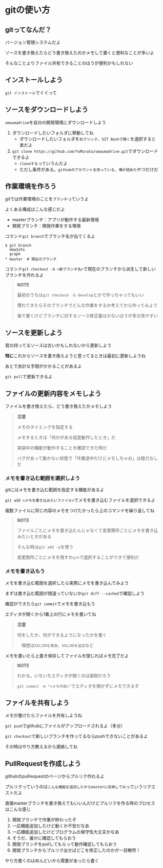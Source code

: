 # gitの使い方
## gitってなんだ？
バージョン管理システムだよ

ソースを書き換えたらどう書き換えたのかメモして置くと便利なことが多いよ

そんなことよりファイル共有できることのほうが便利かもしれない

## インストールしよう
`git インストール`でぐぐって

## ソースをダウンロードしよう
`umaumadrive`を自分の開発環境にダウンロードしよう

1. ダウンロードしたいフォルダに移動してね
   * ダウンロードしたいフォルダを`右クリック`、`GIT Bashで開く`を選択すると楽だよ
1. `git clone https://github.com/YuMurata/umaumadrive.git`でダウンロードできるよ
   * `cloneする`っていうんだよ
   * ただし条件がある。`githubのアカウントを持っている`、`俺が認めた`やつだけだ

## 作業環境を作ろう
gitでは作業環境のことを`ブランチ`っていうよ

よくある構成はこんな感じだよ
* masterブランチ：アプリが動作する最新環境
* 開発ブランチ：開発作業をする環境

コマンド`git branch`でブランチ名が出てくるよ
```
$ git branch
  UmaInfo
  graph
* master  # 現在のブランチ
```

コマンド`git checkout -b <新ブランチ名>`で現在のブランチから派生して新しいブランチを作れるよ

> **NOTE**
>
> 最初のうちは`git checkout -b develop`とかで作っちゃってもいい
>
> 慣れてきたらそのブランチでどんな作業をするか考えてから作ってみよう
>
> 後で書くけどブランチに対するソース修正量は少ないほうが多分見やすい


## ソースを更新しよう
君の持ってるソースは古いかもしれないから更新しよう

**特に**これからソースを書き換えようと思ってるときは最初に更新しようね

あとで余計な手間がかかることがあるよ

`git pull`で更新できるよ

## ファイルの更新内容をメモしよう
ファイルを書き換えたら、どう書き換えたかメモしよう

> **注意**
>
> メモのタイミングを指定する
>
> メモするときは「何かがある程度動作したとき」だ
>
> 実装中の機能が動作することを確認できた時だ
>
> バグがあって動かない状態で「作業途中だけどメモしちゃお」は極力なしだ

### メモを書き込む範囲を選択しよう
gitにはメモを書き込む範囲を指定する機能があるよ

`git add <メモを書き込みたいファイル>`でメモを書き込むファイルを選択できるよ

複数ファイルに同じ内容のメモをつけたかったら上のコマンドを繰り返してね

> **NOTE**
>
> ファイルごとにメモを書き込むんじゃなくて変更箇所ごとにメモを書き込みたいときがある
>
> そんな時は`git add -p`を使う
>
> 変更箇所ごとにメモを残すか`y/n`で選択することができて便利だ

### メモを書き込もう
メモを書き込む範囲を選択したら実際にメモを書き込んでみよう

まずは書き込む範囲が間違っていないか`git diff --cached`で確認しよう

確認ができたら`git commit`でメモを書き込もう

エディタが開くから1番上の行にメモを書いてね

> **注意**
>
> 何をしたか、何ができるようになったかを書く
>
>　理想は`XXにOOを実装`、`XXにOOを追加`など

メモを書いたら上書き保存してファイルを閉じればメモ完了だよ

> **NOTE**
>
> わかる。いちいちエディタが開くのは面倒だろう
>
> `git commit -m "<メモ内容>"`でエディタを開かずにメモできるぞ

## ファイルを共有しよう
メモが書けたらファイルを共有しようね

`git push`でgithubにファイルがアップロードされるよ（多分）

`git checkout`で新しいブランチを作ってるならpushできないことがあるよ

その時はやり方教えるから連絡してね

## PullRequestを作成しよう
githubのpullrequestのページからプルリク作れるよ

プルリクっていうのは`こんな機能を追加したからmasterに反映してね`っていうリクエストだよ

直接masterブランチを書き換えてもいいんだけどプルリクを作る時のプロセスはこんな感じ

1. 開発ブランチで作業が終わったぞ
1. 一応機能追加したけど動くか不安だなあ
1. 一応機能追加したけどプログラムの保守性大丈夫かなあ
1. そうだ、誰かに確認してもらおう
1. 開発ブランチをpullしてもらって動作確認してもらおう
1. 開発ブランチからプルリク出せばどこを修正したのかが一目瞭然！

やり方書くのはめんどいから需要があったら書く






